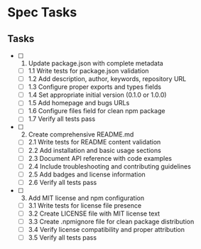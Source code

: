 # Spec Tasks

## Tasks

- [ ] 1. Update package.json with complete metadata
  - [ ] 1.1 Write tests for package.json validation
  - [ ] 1.2 Add description, author, keywords, repository URL
  - [ ] 1.3 Configure proper exports and types fields
  - [ ] 1.4 Set appropriate initial version (0.1.0 or 1.0.0)
  - [ ] 1.5 Add homepage and bugs URLs
  - [ ] 1.6 Configure files field for clean npm package
  - [ ] 1.7 Verify all tests pass

- [ ] 2. Create comprehensive README.md
  - [ ] 2.1 Write tests for README content validation
  - [ ] 2.2 Add installation and basic usage sections
  - [ ] 2.3 Document API reference with code examples
  - [ ] 2.4 Include troubleshooting and contributing guidelines
  - [ ] 2.5 Add badges and license information
  - [ ] 2.6 Verify all tests pass

- [ ] 3. Add MIT license and npm configuration
  - [ ] 3.1 Write tests for license file presence
  - [ ] 3.2 Create LICENSE file with MIT license text
  - [ ] 3.3 Create .npmignore file for clean package distribution
  - [ ] 3.4 Verify license compatibility and proper attribution
  - [ ] 3.5 Verify all tests pass